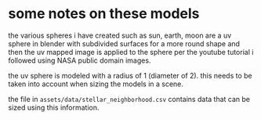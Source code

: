 # some notes on these models

the various spheres i have created such as sun, earth, moon are a uv sphere in
blender with subdivided surfaces for a more round shape and then the uv mapped
image is applied to the sphere per the youtube tutorial i followed using NASA
public domain images.

the uv sphere is modeled with a radius of 1 (diameter of 2). this needs to be
taken into account when sizing the models in a scene.

the file in `assets/data/stellar_neighborhood.csv` contains data that can be
sized using this information.